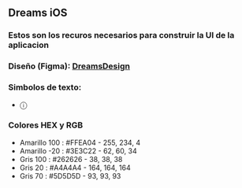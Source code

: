 ## Dreams iOS

### Estos son los recuros necesarios para construir la UI de la aplicacion

### Diseño (Figma): [DreamsDesign](https://www.figma.com/design/dONuMtUIZmygACBVlPtFVR/DreamsApp?node-id=0-1&t=mLbo6wXoyyLgGIrH-1)

### Simbolos de texto: 
- ⓘ

### Colores HEX y RGB

- Amarillo 100 : #FFEA04   -   255, 234, 4
- Amarillo -20 : #3E3C22   -   62, 60, 34
- Gris 100 : #262626  -   38, 38, 38
- Gris 20 : #A4A4A4  -   164, 164, 164
- Gris 70 : #5D5D5D  -   93, 93, 93
 
